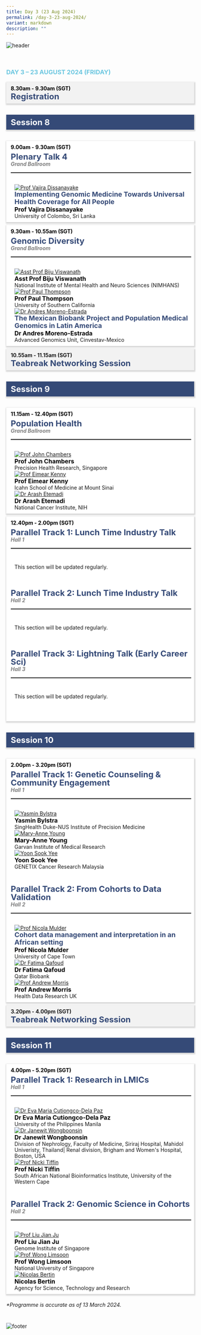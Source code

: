 ```yaml
---
title: Day 3 (23 Aug 2024)
permalink: /day-3-23-aug-2024/
variant: markdown
description: ""
---
```

<div>
	<img style="padding-bottom: 30px; widht: auto;" src="/images/Header%20Footer/Header__5_.png" alt="header">
</div>

<div>
	<h3 style="color: #6dc7e0; font-weight: 700" class="font-bold">
		DAY 3 – 23 AUGUST 2024 (FRIDAY)
	</h3>
</div>

<section>
	<div style="margin-left: 0; margin-bottom: 8px" class="bp-container is-fluid">
		<div class="row">
			<div class="col is-full">
				<div class="row">
					<div class="col is-12">
						<div style="background-color: #f2f2f2; box-shadow: 1px 2px 3px 2px rgb(215 215 215), -2px 0 6px -4px rgb(215 215 215); padding: 8px; padding-bottom: 6px; padding-left: 12px;" class="border bg-light h-100 position-relative bg-gray-light">
								<div class="bg-notice">
									<div style="padding-bottom: 0px" class="programme-time">
										<b style="color: #000; font-weight: 700">8.30am - 9.30am (SGT) </b>
									</div>
									<h4 style="margin: 0; color: #354a77!important; font-weight: 700; font-size: 22px" class="programme-title font-bold">Registration</h4>
								</div>
							</div>
						</div>
					</div>
				</div>
		</div>
	</div>
</section>

<section>
	<div style="background: #354a77; margin-top: 16px; box-shadow: 1px 2px 3px 2px rgb(215 215 215), -2px 0 6px -4px rgb(215 215 215); margin-left: 0px" class="bp-container is-fluid">
		<h4 style="padding: 2px 12px; color: #fff!important; font-weight: 700; font-size: 22px;line-height: 36px;">Session 8</h4>
	</div>
</section>
<section>
	<div style="margin-left: 0; margin-bottom: 8px" class="bp-container is-fluid">
		<div class="row">
			<div class="col is-full">
				<div class="row">
					<div class="col is-12">
						<div style="background-color: #fff; box-shadow: 1px 2px 3px 2px rgb(215 215 215), -2px 0 6px -4px rgb(215 215 215); padding: 8px; padding-left: 12px;" class="border h-100 position-relative">
							<div class="p-4">
								<div style="padding-bottom: 6px" class="programme-time">
									<b style="color: #000; font-weight: 700">9.00am - 9.30am (SGT) </b>
								</div>
								<h4 style="margin: 0; color: #354a77!important; font-weight: 700; font-size: 22px; line-height: 22px;" class="programme-title">
									Plenary Talk 4
								</h4>
								<i style="font-weight: bold; color: #7f7f7f">Grand Ballroom</i>
								<hr style="border-top: 1px solid #00000036;" class="my-3 border-primary">
								<div style="padding-top: 16px" class="programme-time"></div>
								<div class="speakers px-2">
									<div style="padding-left: 10px" class="row">
										<div class="col is-12 prog-speaker">
											<div class="row">
												<div class="col is-2">
													<a href="" class="speaker-name text-ellipsis" rel="noopener">
														<img class="speaker-image" src="/images/Speaker%20Photos%202024/vajira_dissanayake.png" alt="Prof Vajira Dissanayake"></a>
												</div>
												<div style="display: flex; justify-content: center; flex-direction: column; flex:1" class="col is-12">
													<div class="speaker-name text-ellipsis">
														<p style="font-size: 18px; color: #354a77!important; font-weight: 700; line-height: 20px; margin: 0;">Implementing Genomic Medicine Towards Universal Health Coverage for All People</p>
														<a style="text-decoration: none" href="" class="speaker-name text-ellipsis" rel="noopener">
															<b style="color: #000; font-size: 16px;">Prof Vajira Dissanayake
</b></a></div>
													<div style="line-height: 16px" class="text-ellipsis speaker-position">
														University of Colombo, Sri Lanka
													</div>
												</div>
											</div>
										</div>
									</div>
								</div>
							</div>
						</div>
					</div>
				</div>
			</div>
		</div>
	</div>
</section>

<section>
	<div style="margin-left: 0; margin-bottom: 8px" class="bp-container is-fluid">
		<div class="row">
			<div class="col is-full">
				<div class="row">
					<div class="col is-12">
						<div style="background-color: #fff; box-shadow: 1px 2px 3px 2px rgb(215 215 215), -2px 0 6px -4px rgb(215 215 215); padding: 8px; padding-left: 12px;" class="border h-100 position-relative">
							<div class="p-4">
								<div style="padding-bottom: 6px" class="programme-time">
									<b style="color: #000; font-weight: 700">9.30am - 10.55am (SGT)</b>
								</div>
								<h4 style="margin: 0; color: #354a77!important; font-weight: 700; font-size: 22px; line-height: 22px;" class="programme-title">
									Genomic Diversity
								</h4>
								<i style="font-weight: bold; color: #7f7f7f">Grand Ballroom</i>
								<hr style="border-top: 1px solid #00000036;" class="my-3 border-primary">
								<div style="padding-top: 16px" class="programme-time"></div>
								<div class="speakers px-2">
									<div style="padding-left: 10px" class="row">
										<div class="col is-12 prog-speaker">
											<div class="row">
												<div class="col is-2">
													<a href="" class="speaker-name text-ellipsis" rel="noopener">
														<img class="speaker-image" src="/images/Speaker%20Photos%202024/Placeholder.png" alt="Asst Prof Biju Viswanath"></a>
												</div>
												<div style="display: flex; justify-content: center; flex-direction: column; flex: 1" class="col is-12">
													<div class="speaker-name text-ellipsis">
														<a style="text-decoration: none" href="" class="speaker-name text-ellipsis" rel="noopener">
															<b style="color: #000; font-size: 16px;">Asst Prof Biju Viswanath</b></a></div>
													<div style="line-height: 16px" class="text-ellipsis speaker-position">
														National Institute of Mental Health and Neuro Sciences (NIMHANS)
													</div>
												</div>
											</div>
										</div>
									</div>
								</div>
								<div class="speakers px-2">
									<div style="padding-left: 10px" class="row">
										<div class="col is-12 prog-speaker">
											<div class="row">
												<div class="col is-2">
													<a href="" class="speaker-name text-ellipsis" rel="noopener">
														<img class="speaker-image" src="/images/Speaker%20Photos%202024/Placeholder.png" alt="Prof Paul Thompson"></a>
												</div>
												<div style="display: flex; justify-content: center; flex-direction: column; flex:1;" class="col is-12">
													<div class="speaker-name text-ellipsis">
														<a style="text-decoration: none" href="" class="speaker-name text-ellipsis" rel="noopener">
															<b style="color: #000; font-size: 16px;">Prof Paul Thompson </b></a></div>
													<div style="line-height: 16px" class="text-ellipsis speaker-position">
														University of Southern California
													</div>
												</div>
											</div>
										</div>
									</div>
								</div>
									<div class="speakers px-2">
									<div style="padding-left: 10px" class="row">
										<div class="col is-12 prog-speaker">
											<div class="row">
												<div class="col is-2">
													<a href="" class="speaker-name text-ellipsis" rel="noopener">
														<img class="speaker-image" src="/images/Speaker%20Photos%202024/Andres_Moreno_Estrada.png" alt="Dr Andres Moreno-Estrada"></a>
												</div>
												<div style="display: flex; justify-content: center; flex-direction: column; flex:1;" class="col is-12">
													<div class="speaker-name text-ellipsis">
														<p style="font-size: 18px; color: #354a77!important; font-weight: 700; line-height: 20px; margin: 0;">The Mexican Biobank Project and Population Medical Genomics in Latin America</p>
														<a style="text-decoration: none" href="" class="speaker-name text-ellipsis" rel="noopener">
															<b style="color: #000; font-size: 16px;">Dr Andres Moreno-Estrada</b></a></div>
													<div style="line-height: 16px" class="text-ellipsis speaker-position">
														Advanced Genomics Unit, Cinvestav-Mexico
													</div>
												</div>
											</div>
										</div>
									</div>
								</div>
							</div>
						</div>
					</div>
				</div>
			</div>
		</div>
	</div>
</section>

<section>
			<div style="margin-left: 0" class="bp-container is-fluid">
				<div class="row">
					<div class="col is-full">
						<div class="row">
							<div class="col is-12">
								<div style="background-color: #f2f2f2; box-shadow: 1px 2px 3px 2px rgb(215 215 215), -2px 0 6px -4px rgb(215 215 215); padding: 8px; padding-bottom: 6px; padding-left: 12px;" class="border bg-light h-100 position-relative bg-gray-light">
									<div class="bg-notice">
										<div style="padding-bottom: 0px" class="programme-time">
												<b>10.55am - 11.15am (SGT)</b>
										</div>
										<h4 style="margin: 0; color: #354a77!important; font-weight: 700; font-size: 22px" class="programme-title font-bold">Teabreak Networking Session</h4>
								</div>
							</div>
						</div>
					</div>
				</div>
		</div>
	</div>
</section>

<section>
	<div style="background: #354a77; margin-top: 16px; box-shadow: 1px 2px 3px 2px rgb(215 215 215), -2px 0 6px -4px rgb(215 215 215); margin-left: 0px" class="bp-container is-fluid">
		<h4 style="padding: 2px 12px; color: #fff!important; font-weight: 700; font-size: 22px;line-height: 36px;">Session 9</h4>
	</div>
</section>
<section>
	<div style="margin-left: 0; margin-bottom: 8px" class="bp-container is-fluid">
		<div class="row">
			<div class="col is-full">
				<div class="row">
					<div class="col is-12">
						<div style="background-color: #fff; box-shadow: 1px 2px 3px 2px rgb(215 215 215), -2px 0 6px -4px rgb(215 215 215); padding: 8px; padding-left: 12px;" class="border h-100 position-relative">
							<div class="p-4">
								<div style="padding-bottom: 6px" class="programme-time">
									<b style="color: #000; font-weight: 700">11.15am - 12.40pm (SGT)</b>
								</div>
								<h4 style="margin: 0; color: #354a77!important; font-weight: 700; font-size: 22px; line-height: 22px;" class="programme-title">
									Population Health
								</h4>
								<i style="font-weight: bold; color: #7f7f7f">Grand Ballroom</i>
								<hr style="border-top: 1px solid #00000036;" class="my-3 border-primary">
								<div style="padding-top: 16px" class="programme-time"></div>
								<div class="speakers px-2">
									<div style="padding-left: 10px" class="row">
										<div class="col is-12 prog-speaker">
											<div class="row">
												<div class="col is-2">
													<a href="" class="speaker-name text-ellipsis" rel="noopener">
														<img class="speaker-image" src="/images/Speaker%20Photos%202024/Placeholder.png" alt="Prof John Chambers"></a>
												</div>
												<div style="display: flex; justify-content: center; flex-direction: column; flex: 1" class="col is-12">
													<div class="speaker-name text-ellipsis">
														<a style="text-decoration: none" href="" class="speaker-name text-ellipsis" rel="noopener">
															<b style="color: #000; font-size: 16px;">Prof John Chambers</b></a></div>
													<div style="line-height: 16px" class="text-ellipsis speaker-position">
														Precision Health Research, Singapore
													</div>
												</div>
											</div>
										</div>
									</div>
								</div>
								<div class="speakers px-2">
									<div style="padding-left: 10px" class="row">
										<div class="col is-12 prog-speaker">
											<div class="row">
												<div class="col is-2">
													<a href="" class="speaker-name text-ellipsis" rel="noopener">
														<img class="speaker-image" src="/images/Speaker%20Photos%202024/Placeholder.png" alt="Prof Eimear Kenny"></a>
												</div>
												<div style="display: flex; justify-content: center; flex-direction: column; flex:1;" class="col is-12">
													<div class="speaker-name text-ellipsis">
														<a style="text-decoration: none" href="" class="speaker-name text-ellipsis" rel="noopener">
															<b style="color: #000; font-size: 16px;">Prof Eimear Kenny</b></a></div>
													<div style="line-height: 16px" class="text-ellipsis speaker-position">
														Icahn School of Medicine at Mount Sinai
													</div>
												</div>
											</div>
										</div>
									</div>
								</div>
									<div class="speakers px-2">
									<div style="padding-left: 10px" class="row">
										<div class="col is-12 prog-speaker">
											<div class="row">
												<div class="col is-2">
													<a href="" class="speaker-name text-ellipsis" rel="noopener">
														<img class="speaker-image" src="/images/Speaker%20Photos%202024/Arash_Etemadi.png" alt="Dr Arash Etemadi"></a>
												</div>
												<div style="display: flex; justify-content: center; flex-direction: column; flex:1;" class="col is-12">
													<div class="speaker-name text-ellipsis">
														<a style="text-decoration: none" href="" class="speaker-name text-ellipsis" rel="noopener">
															<b style="color: #000; font-size: 16px;">Dr Arash Etemadi</b></a></div>
													<div style="line-height: 16px" class="text-ellipsis speaker-position">
														National Cancer Institute, NIH
													</div>
												</div>
											</div>
										</div>
									</div>
								</div>
							</div>
						</div>
					</div>
				</div>
			</div>
		</div>
	</div>
</section>

<section>
	<div style="margin-left: 0; margin-bottom: 8px" class="bp-container is-fluid">
		<div class="row">
			<div class="col is-full">
				<div class="row">
					<div class="col is-12">
						<div style="background-color: #fff; box-shadow: 1px 2px 3px 2px rgb(215 215 215), -2px 0 6px -4px rgb(215 215 215); padding: 8px; padding-left: 12px;" class="border h-100 position-relative">
							<div class="p-4">
								<div style="padding-bottom: 6px" class="programme-time">
									<b style="color: #000; font-weight: 700">12.40pm - 2.00pm (SGT)</b>
								</div>
							<div style="padding-bottom: 50px">
								<h4 style="margin: 0; color: #354a77!important; font-weight: 700; font-size: 22px; line-height: 22px;" class="programme-title">
									Parallel Track 1: Lunch Time Industry Talk
								</h4>
								<i style="font-weight: bold; color: #7f7f7f">Hall 1</i>
								<hr style="border-top: 1px solid #00000036;" class="my-3 border-primary">
								<div style="padding-top: 16px" class="programme-time"></div>
								<div class="speakers px-2">
									<div style="padding-left: 10px" class="row">
										<div class="col is-12 prog-speaker">
											<div class="row">
													<div style="margin-top: 10px" class="text-ellipsis speaker-position">
														This section will be updated regularly.
													</div>
											</div>
										</div>
									</div>
								</div>
							</div>
							<div style="padding-bottom: 50px">
								<h4 style="margin: 0; color: #354a77!important; font-weight: 700; font-size: 22px; line-height: 22px;" class="programme-title">
									Parallel Track 2: Lunch Time Industry Talk
								</h4>
								<i style="font-weight: bold; color: #7f7f7f">Hall 2</i>
								<hr style="border-top: 1px solid #00000036;" class="my-3 border-primary">
								<div style="padding-top: 16px" class="programme-time"></div>
								<div class="speakers px-2">
									<div style="padding-left: 10px" class="row">
										<div class="col is-12 prog-speaker">
											<div class="row">
													<div style="margin-top: 10px" class="text-ellipsis speaker-position">
														This section will be updated regularly.
													</div>
											</div>
										</div>
									</div>
								</div>
							</div>
							<div style="padding-bottom: 50px">
								<h4 style="margin: 0; color: #354a77!important; font-weight: 700; font-size: 22px; line-height: 22px;" class="programme-title">
									Parallel Track 3: Lightning Talk (Early Career Sci)
								</h4>
								<i style="font-weight: bold; color: #7f7f7f">Hall 3</i>
								<hr style="border-top: 1px solid #00000036;" class="my-3 border-primary">
								<div style="padding-top: 16px" class="programme-time"></div>
								<div class="speakers px-2">
									<div style="padding-left: 10px" class="row">
										<div class="col is-12 prog-speaker">
											<div class="row">
													<div style="margin-top: 10px" class="text-ellipsis speaker-position">
														This section will be updated regularly.
													</div>
											</div>
										</div>
									</div>
								</div>
								</div>
							</div>
						</div>
					</div>
				</div>
			</div>
		</div>
	</div>
</section>

<section>
	<div style="background: #354a77; margin-top: 16px; box-shadow: 1px 2px 3px 2px rgb(215 215 215), -2px 0 6px -4px rgb(215 215 215); margin-left: 0px" class="bp-container is-fluid">
		<h4 style="padding: 2px 12px; color: #fff!important; font-weight: 700; font-size: 22px;line-height: 36px;">Session 10</h4>
	</div>
</section>
<section>
	<div style="margin-left: 0; margin-bottom: 8px" class="bp-container is-fluid">
		<div class="row">
			<div class="col is-full">
				<div class="row">
					<div class="col is-12">
						<div style="background-color: #fff; box-shadow: 1px 2px 3px 2px rgb(215 215 215), -2px 0 6px -4px rgb(215 215 215); padding: 8px; padding-left: 12px;" class="border h-100 position-relative">
							<div class="p-4">
								<div style="padding-bottom: 6px" class="programme-time">
									<b style="color: #000; font-weight: 700">2.00pm - 3.20pm (SGT)</b>
								</div>
								<div>
								<h4 style="margin: 0; color: #354a77!important; font-weight: 700; font-size: 22px; line-height: 22px;" class="programme-title">
									Parallel Track 1: Genetic Counseling &amp; Community Engagement
								</h4>
								<i style="font-weight: bold; color: #7f7f7f">Hall 1</i>
								<hr style="border-top: 1px solid #00000036;" class="my-3 border-primary">
								<div style="padding-top: 16px" class="programme-time"></div>
								<div class="speakers px-2">
									<div style="padding-left: 10px" class="row">
										<div class="col is-12 prog-speaker">
											<div class="row">
												<div class="col is-2">
													<a href="" class="speaker-name text-ellipsis" rel="noopener">
														<img class="speaker-image" src="/images/Speaker%20Photos%202024/Placeholder.png" alt="Yasmin Bylstra"></a>
												</div>
												<div style="display: flex; justify-content: center; flex-direction: column;flex:1;" class="col is-12">
													<div class="speaker-name text-ellipsis">
														<a style="text-decoration: none" href="" class="speaker-name text-ellipsis" rel="noopener">
															<b style="color: #000; font-size: 16px;">Yasmin Bylstra</b></a></div>
													<div style="line-height: 16px" class="text-ellipsis speaker-position">
														SingHealth Duke-NUS Institute of Precision Medicine
													</div>
												</div>
											</div>
										</div>
									</div>
								</div>
								<div class="speakers px-2">
									<div style="padding-left: 10px" class="row">
										<div class="col is-12 prog-speaker">
											<div class="row">
												<div class="col is-2">
													<a href="" class="speaker-name text-ellipsis" rel="noopener">
														<img class="speaker-image" src="/images/Speaker%20Photos%202024/Mary_Anne_Young.png" alt="Mary-Anne Young"></a>
												</div>
												<div style="display: flex; justify-content: center; flex-direction: column;flex:1;" class="col is-12">
													<div class="speaker-name text-ellipsis">
														<a style="text-decoration: none" href="" class="speaker-name text-ellipsis" rel="noopener">
															<b style="color: #000; font-size: 16px;">Mary-Anne Young</b></a></div>
													<div style="line-height: 16px" class="text-ellipsis speaker-position">
														Garvan Institute of Medical Research
													</div>
												</div>
											</div>
										</div>
									</div>
								</div>
								<div class="speakers px-2">
									<div style="padding-left: 10px" class="row">
										<div class="col is-12 prog-speaker">
											<div class="row">
												<div class="col is-2">
													<a href="" class="speaker-name text-ellipsis" rel="noopener">
														<img class="speaker-image" src="/images/Speaker%20Photos%202024/Sook_Yee_Yoon.png" alt="Yoon Sook Yee"></a>
												</div>
												<div style="display: flex; justify-content: center; flex-direction: column;flex:1;" class="col is-12">
													<div class="speaker-name text-ellipsis">
														<a style="text-decoration: none" href="" class="speaker-name text-ellipsis" rel="noopener">
															<b style="color: #000; font-size: 16px;">Yoon Sook Yee</b></a>
													</div>
													<div style="line-height: 16px" class="text-ellipsis speaker-position">
														GENETIX Cancer Research Malaysia
													</div>
												</div>
											</div>
										</div>
									</div>
								</div>
									<div>
								<h4 style="margin: 0; color: #354a77!important; font-weight: 700; font-size: 22px; line-height: 22px;margin-top: 40px;" class="programme-title">
									Parallel Track 2: From Cohorts to Data Validation
								</h4>
								<i style="font-weight: bold; color: #7f7f7f">Hall 2</i>
								<hr style="border-top: 1px solid #00000036;" class="my-3 border-primary">
								<div style="padding-top: 16px" class="programme-time"></div>
								<div class="speakers px-2">
									<div style="padding-left: 10px" class="row">
										<div class="col is-12 prog-speaker">
											<div class="row">
												<div class="col is-2">
													<a href="" class="speaker-name text-ellipsis" rel="noopener">
														<img class="speaker-image" src="/images/Speaker%20Photos%202024/Nicola_Mulder.png" alt="Prof Nicola Mulder"></a>
												</div>
												<div style="display: flex; justify-content: center; flex-direction: column;flex:1;" class="col is-12">
													<div class="speaker-name text-ellipsis">
															<p style="font-size: 18px; color: #354a77!important; font-weight: 700; line-height: 20px; margin: 0;">Cohort data management and interpretation in an African setting
</p>
														<a style="text-decoration: none" href="" class="speaker-name text-ellipsis" rel="noopener">
															<b style="color: #000; font-size: 16px;">Prof Nicola Mulder
</b></a>
													</div>
													<div style="line-height: 16px" class="text-ellipsis speaker-position">
														University of Cape Town
													</div>
												</div>
											</div>
										</div>
									</div>
								</div>
								<div class="speakers px-2">
									<div style="padding-left: 10px" class="row">
										<div class="col is-12 prog-speaker">
											<div class="row">
												<div class="col is-2">
													<a href="" class="speaker-name text-ellipsis" rel="noopener">
														<img class="speaker-image" src="/images/Speaker%20Photos%202024/Placeholder.png" alt="Dr Fatima Qafoud"></a>
												</div>
												<div style="display: flex; justify-content: center; flex-direction: column; flex:1;" class="col is-12">
													<div class="speaker-name text-ellipsis">
														<a style="text-decoration: none" href="" class="speaker-name text-ellipsis" rel="noopener">
															<b style="color: #000; font-size: 16px;">Dr Fatima Qafoud</b></a>
													</div>
													<div style="line-height: 16px" class="text-ellipsis speaker-position">
														Qatar Biobank
													</div>
												</div>
											</div>
										</div>
									</div>
								</div>
								<div class="speakers px-2">
									<div style="padding-left: 10px" class="row">
										<div class="col is-12 prog-speaker">
											<div class="row">
												<div class="col is-2">
													<a href="" class="speaker-name text-ellipsis" rel="noopener">
														<img class="speaker-image" src="/images/Speaker%20Photos%202024/Placeholder.png" alt="Prof Andrew Morris"></a>
												</div>
												<div style="display: flex; justify-content: center; flex-direction: column;flex:1;" class="col is-12">
													<div class="speaker-name text-ellipsis">
														<a style="text-decoration: none" href="" class="speaker-name text-ellipsis" rel="noopener">
															<b style="color: #000; font-size: 16px;">Prof Andrew Morris</b></a>
													</div>
													<div style="line-height: 16px" class="text-ellipsis speaker-position">
														Health Data Research UK
													</div>
												</div>
											</div>
										</div>
									</div>
								</div>
							</div>
						</div>
					</div>
				</div>
			</div>
		</div>
	</div>
</div>
</div>
</section>

<section>
			<div style="margin-left: 0" class="bp-container is-fluid">
				<div class="row">
					<div class="col is-full">
						<div class="row">
							<div class="col is-12">
								<div style="background-color: #f2f2f2; box-shadow: 1px 2px 3px 2px rgb(215 215 215), -2px 0 6px -4px rgb(215 215 215); padding: 8px; padding-bottom: 6px; padding-left: 12px;" class="border bg-light h-100 position-relative bg-gray-light">
									<div class="bg-notice">
										<div style="padding-bottom: 0px" class="programme-time">
												<b>3.20pm - 4.00pm (SGT)</b>
										</div>
										<h4 style="margin: 0; color: #354a77!important; font-weight: 700; font-size: 22px" class="programme-title font-bold">Teabreak Networking Session
</h4>
								</div>
							</div>
						</div>
					</div>
				</div>
		</div>
	</div>
</section>

<section>
	<div style="background: #354a77; margin-top: 16px; box-shadow: 1px 2px 3px 2px rgb(215 215 215), -2px 0 6px -4px rgb(215 215 215); margin-left: 0px" class="bp-container is-fluid">
		<h4 style="padding: 2px 12px; color: #fff!important; font-weight: 700; font-size: 22px;line-height: 36px;">Session 11</h4>
	</div>
</section>

<section>
	<div style="margin-left: 0; margin-bottom: 8px" class="bp-container is-fluid">
		<div class="row">
			<div class="col is-full">
				<div class="row">
					<div class="col is-12">
						<div style="background-color: #fff; box-shadow: 1px 2px 3px 2px rgb(215 215 215), -2px 0 6px -4px rgb(215 215 215); padding: 8px; padding-left: 12px;" class="border h-100 position-relative">
							<div class="p-4">
								<div style="padding-bottom: 6px" class="programme-time">
									<b style="color: #000; font-weight: 700">4.00pm - 5.20pm (SGT)</b>
								</div>
								<div>
								<h4 style="margin: 0; color: #354a77!important; font-weight: 700; font-size: 22px; line-height: 22px;" class="programme-title">
									Parallel Track 1: Research in LMICs
								</h4>
								<i style="font-weight: bold; color: #7f7f7f">Hall 1</i>
								<hr style="border-top: 1px solid #00000036;" class="my-3 border-primary">
								<div style="padding-top: 16px" class="programme-time"></div>
								<div class="speakers px-2">
									<div style="padding-left: 10px" class="row">
										<div class="col is-12 prog-speaker">
											<div class="row">
												<div class="col is-2">
													<a href="" class="speaker-name text-ellipsis" rel="noopener">
														<img class="speaker-image" src="/images/Speaker%20Photos%202024/Placeholder.png" alt="Dr Eva Maria Cutiongco-Dela Paz"></a>
												</div>
												<div style="display: flex; justify-content: center; flex-direction: column;flex:1;" class="col is-12">
													<div class="speaker-name text-ellipsis">
														<a style="text-decoration: none" href="" class="speaker-name text-ellipsis" rel="noopener">
															<b style="color: #000; font-size: 16px;">Dr Eva Maria Cutiongco-Dela Paz</b></a></div>
													<div style="line-height: 16px" class="text-ellipsis speaker-position">
														University of the Philippines Manila
													</div>
												</div>
											</div>
										</div>
									</div>
								</div>
								<div class="speakers px-2">
									<div style="padding-left: 10px" class="row">
										<div class="col is-12 prog-speaker">
											<div class="row">
												<div class="col is-2">
													<a href="" class="speaker-name text-ellipsis" rel="noopener">
														<img class="speaker-image" src="/images/Speaker%20Photos%202024/Janewit_Wongboonsin.png" alt="Dr Janewit Wongboonsin"></a>
												</div>
												<div style="display: flex; justify-content: center; flex-direction: column; flex:1;" class="col is-12">
													<div class="speaker-name text-ellipsis">
														<a style="text-decoration: none" href="" class="speaker-name text-ellipsis" rel="noopener">
															<b style="color: #000; font-size: 16px;">Dr Janewit Wongboonsin</b></a></div>
													<div style="line-height: 16px" class="text-ellipsis speaker-position">
														Division of Nephrology, Faculty of Medicine, Siriraj Hospital, Mahidol Univeristy, Thailand| Renal division, Brigham and Women's Hospital, Boston, USA
													</div>
												</div>
											</div>
										</div>
									</div>
								</div>
								<div class="speakers px-2">
									<div style="padding-left: 10px" class="row">
										<div class="col is-12 prog-speaker">
											<div class="row">
												<div class="col is-2">
													<a href="" class="speaker-name text-ellipsis" rel="noopener">
														<img class="speaker-image" src="/images/Speaker%20Photos%202024/Nicola_C_Tiffin.png" alt="Prof Nicki Tiffin"></a>
												</div>
												<div style="display: flex; justify-content: center; flex-direction: column;flex:1;" class="col is-12">
													<div class="speaker-name text-ellipsis">
														<a style="text-decoration: none" href="" class="speaker-name text-ellipsis" rel="noopener">
															<b style="color: #000; font-size: 16px;">Prof Nicki Tiffin</b></a>
													</div>
													<div style="line-height: 16px" class="text-ellipsis speaker-position">
														South African National Bioinformatics Institute, University of the Western Cape
													</div>
												</div>
											</div>
										</div>
									</div>
								</div>
									<div>
								<h4 style="margin: 0; color: #354a77!important; font-weight: 700; font-size: 22px; line-height: 22px;margin-top: 40px;" class="programme-title">
									Parallel Track 2: Genomic Science in Cohorts
								</h4>
								<i style="font-weight: bold; color: #7f7f7f">Hall 2</i>
								<hr style="border-top: 1px solid #00000036;" class="my-3 border-primary">
								<div style="padding-top: 16px" class="programme-time"></div>
								<div class="speakers px-2">
									<div style="padding-left: 10px" class="row">
										<div class="col is-12 prog-speaker">
											<div class="row">
												<div class="col is-2">
													<a href="" class="speaker-name text-ellipsis" rel="noopener">
														<img class="speaker-image" src="/images/Speaker%20Photos%202024/Placeholder.png" alt="Prof Liu Jian Ju"></a>
												</div>
												<div style="display: flex; justify-content: center; flex-direction: column;flex:1;" class="col is-12">
													<div class="speaker-name text-ellipsis">
														<a style="text-decoration: none" href="" class="speaker-name text-ellipsis" rel="noopener">
															<b style="color: #000; font-size: 16px;">Prof Liu Jian Ju</b></a>
													</div>
													<div style="line-height: 16px" class="text-ellipsis speaker-position">
														Genome Institute of Singapore
													</div>
												</div>
											</div>
										</div>
									</div>
								</div>
								<div class="speakers px-2">
									<div style="padding-left: 10px" class="row">
										<div class="col is-12 prog-speaker">
											<div class="row">
												<div class="col is-2">
													<a href="" class="speaker-name text-ellipsis" rel="noopener">
														<img class="speaker-image" src="/images/Speaker%20Photos%202024/Wong_Lim_Soon.png" alt="Prof Wong Limsoon"></a>
												</div>
												<div style="display: flex; justify-content: center; flex-direction: column; flex:1;" class="col is-12">
													<div class="speaker-name text-ellipsis">
														<a style="text-decoration: none" href="" class="speaker-name text-ellipsis" rel="noopener">
															<b style="color: #000; font-size: 16px;">Prof Wong Limsoon</b></a>
													</div>
													<div style="line-height: 16px" class="text-ellipsis speaker-position">
														National University of Singapore
													</div>
												</div>
											</div>
										</div>
									</div>
								</div>
								<div class="speakers px-2">
									<div style="padding-left: 10px" class="row">
										<div class="col is-12 prog-speaker">
											<div class="row">
												<div class="col is-2">
													<a href="" class="speaker-name text-ellipsis" rel="noopener">
														<img class="speaker-image" src="/images/Speaker%20Photos%202024/Placeholder.png" alt="Nicolas Bertin"></a>
												</div>
												<div style="display: flex; justify-content: center; flex-direction: column;flex:1;" class="col is-12">
													<div class="speaker-name text-ellipsis">
														<a style="text-decoration: none" href="" class="speaker-name text-ellipsis" rel="noopener">
															<b style="color: #000; font-size: 16px;">Nicolas Bertin</b></a>
													</div>
													<div style="line-height: 16px" class="text-ellipsis speaker-position">
														Agency for Science, Technology and Research
													</div>
												</div>
											</div>
										</div>
									</div>
								</div>
							</div>
						</div>
					</div>
				</div>
			</div>
		</div>
	</div>
</div>
</div>
</section>

<section>
	<div style="margin-top: 20px; margin-left:0" class="bp-container is-fluid">
		<i>*Programme is accurate as of 13 March 2024.</i>
	</div>
</section>

<div>
	<img style="padding-top: 40px; widht: auto;" src="/images/Header%20Footer/Footer__4_.png" alt="footer">
</div>